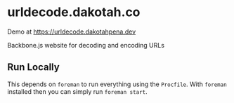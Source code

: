 # urldecode.dakotah.co

Demo at https://urldecode.dakotahpena.dev

Backbone.js website for decoding and encoding URLs

## Run Locally

This depends on `foreman` to run everything using the `Procfile`. With `foreman`
installed then you can simply run `foreman start`.
